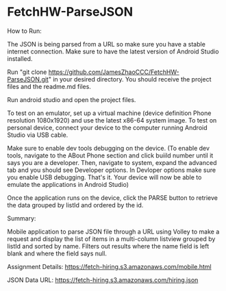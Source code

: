 # FetchHW-ParseJSON

How to Run:

The JSON is being parsed from a URL so make sure you have a stable internet connection.
Make sure to have the latest version of Android Studio installed.

Run "git clone https://github.com/JamesZhaoCCC/FetchHW-ParseJSON.git" in your desired directory.
You should receive the project files and the readme.md files.

Run android studio and open the project files.

To test on an emulator, set up a virtual machine (device definition Phone resolution 1080x1920) and use the latest x86-64 system image.
To test on personal device, connect your device to the computer running Android Studio via USB cable.

Make sure to enable dev tools debugging on the device. 
(To enable dev tools, navigate to the ABout Phone section and click buiild number until it says you are a developer.
Then, navigate to system, expand the advanced tab and you should see Developer options. In Devloper options make sure you enable USB debugging.
That's it. Your device will now be able to emulate the applications in Android Studio)

Once the application runs on the device, click the PARSE button to retrieve the data grouped by listId and ordered by the id.

Summary:

Mobile application to parse JSON file through a URL using Volley to make a request
and display the list of items in a multi-column listview grouped by listId and sorted by name.
Filters out results where the name field is left blank and where the field says null.

Assignment Details:
https://fetch-hiring.s3.amazonaws.com/mobile.html

JSON Data URL:
https://fetch-hiring.s3.amazonaws.com/hiring.json
